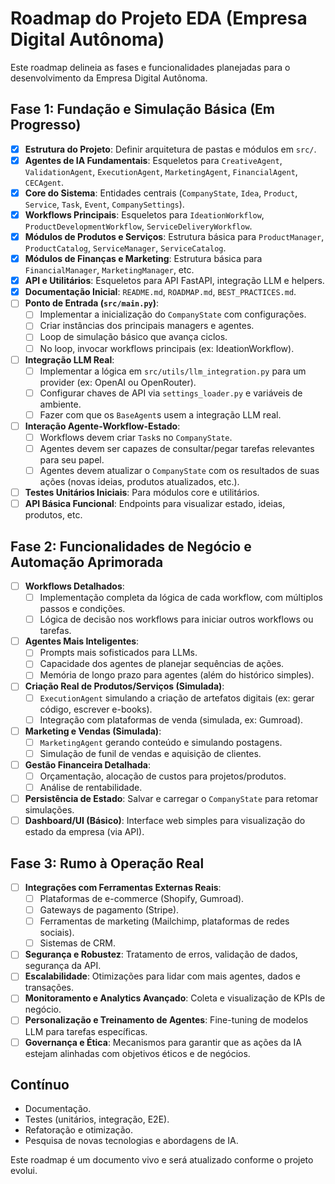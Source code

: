 # Roadmap do Projeto EDA (Empresa Digital Autônoma)

Este roadmap delineia as fases e funcionalidades planejadas para o desenvolvimento da Empresa Digital Autônoma.

## Fase 1: Fundação e Simulação Básica (Em Progresso)

-   [X] **Estrutura do Projeto**: Definir arquitetura de pastas e módulos em `src/`.
-   [X] **Agentes de IA Fundamentais**: Esqueletos para `CreativeAgent`, `ValidationAgent`, `ExecutionAgent`, `MarketingAgent`, `FinancialAgent`, `CECAgent`.
-   [X] **Core do Sistema**: Entidades centrais (`CompanyState`, `Idea`, `Product`, `Service`, `Task`, `Event`, `CompanySettings`).
-   [X] **Workflows Principais**: Esqueletos para `IdeationWorkflow`, `ProductDevelopmentWorkflow`, `ServiceDeliveryWorkflow`.
-   [X] **Módulos de Produtos e Serviços**: Estrutura básica para `ProductManager`, `ProductCatalog`, `ServiceManager`, `ServiceCatalog`.
-   [X] **Módulos de Finanças e Marketing**: Estrutura básica para `FinancialManager`, `MarketingManager`, etc.
-   [X] **API e Utilitários**: Esqueletos para API FastAPI, integração LLM e helpers.
-   [X] **Documentação Inicial**: `README.md`, `ROADMAP.md`, `BEST_PRACTICES.md`.
-   [ ] **Ponto de Entrada (`src/main.py`)**:
    -   [ ] Implementar a inicialização do `CompanyState` com configurações.
    -   [ ] Criar instâncias dos principais managers e agentes.
    -   [ ] Loop de simulação básico que avança ciclos.
    -   [ ] No loop, invocar workflows principais (ex: IdeationWorkflow).
-   [ ] **Integração LLM Real**:
    -   [ ] Implementar a lógica em `src/utils/llm_integration.py` para um provider (ex: OpenAI ou OpenRouter).
    -   [ ] Configurar chaves de API via `settings_loader.py` e variáveis de ambiente.
    -   [ ] Fazer com que os `BaseAgent`s usem a integração LLM real.
-   [ ] **Interação Agente-Workflow-Estado**:
    -   [ ] Workflows devem criar `Task`s no `CompanyState`.
    -   [ ] Agentes devem ser capazes de consultar/pegar tarefas relevantes para seu papel.
    -   [ ] Agentes devem atualizar o `CompanyState` com os resultados de suas ações (novas ideias, produtos atualizados, etc.).
-   [ ] **Testes Unitários Iniciais**: Para módulos core e utilitários.
-   [ ] **API Básica Funcional**: Endpoints para visualizar estado, ideias, produtos, etc.

## Fase 2: Funcionalidades de Negócio e Automação Aprimorada

-   [ ] **Workflows Detalhados**:
    -   [ ] Implementação completa da lógica de cada workflow, com múltiplos passos e condições.
    -   [ ] Lógica de decisão nos workflows para iniciar outros workflows ou tarefas.
-   [ ] **Agentes Mais Inteligentes**:
    -   [ ] Prompts mais sofisticados para LLMs.
    -   [ ] Capacidade dos agentes de planejar sequências de ações.
    -   [ ] Memória de longo prazo para agentes (além do histórico simples).
-   [ ] **Criação Real de Produtos/Serviços (Simulada)**:
    -   [ ] `ExecutionAgent` simulando a criação de artefatos digitais (ex: gerar código, escrever e-books).
    -   [ ] Integração com plataformas de venda (simulada, ex: Gumroad).
-   [ ] **Marketing e Vendas (Simulada)**:
    -   [ ] `MarketingAgent` gerando conteúdo e simulando postagens.
    -   [ ] Simulação de funil de vendas e aquisição de clientes.
-   [ ] **Gestão Financeira Detalhada**:
    -   [ ] Orçamentação, alocação de custos para projetos/produtos.
    -   [ ] Análise de rentabilidade.
-   [ ] **Persistência de Estado**: Salvar e carregar o `CompanyState` para retomar simulações.
-   [ ] **Dashboard/UI (Básico)**: Interface web simples para visualização do estado da empresa (via API).

## Fase 3: Rumo à Operação Real

-   [ ] **Integrações com Ferramentas Externas Reais**:
    -   [ ] Plataformas de e-commerce (Shopify, Gumroad).
    -   [ ] Gateways de pagamento (Stripe).
    -   [ ] Ferramentas de marketing (Mailchimp, plataformas de redes sociais).
    -   [ ] Sistemas de CRM.
-   [ ] **Segurança e Robustez**: Tratamento de erros, validação de dados, segurança da API.
-   [ ] **Escalabilidade**: Otimizações para lidar com mais agentes, dados e transações.
-   [ ] **Monitoramento e Analytics Avançado**: Coleta e visualização de KPIs de negócio.
-   [ ] **Personalização e Treinamento de Agentes**: Fine-tuning de modelos LLM para tarefas específicas.
-   [ ] **Governança e Ética**: Mecanismos para garantir que as ações da IA estejam alinhadas com objetivos éticos e de negócios.

## Contínuo

-   Documentação.
-   Testes (unitários, integração, E2E).
-   Refatoração e otimização.
-   Pesquisa de novas tecnologias e abordagens de IA.

Este roadmap é um documento vivo e será atualizado conforme o projeto evolui.
